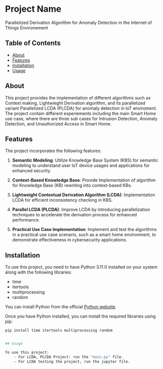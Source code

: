 # Project Name

Parallelized Derivation Algorithm for Anomaly Detection in the Internet of Things Environement

## Table of Contents

- [About](#about)
- [Features](#features)
- [Installation](#installation)
- [Usage](#usage)

## About

This project provides the implementation of different algorithms such as Context making, Lightwieght Derivation algorithm, and its parallelized variant Parallelized LCDA (PLCDA) for anomaly detection in IoT enviroment. The project contain different experiements including the main Smart Home use case, where there are three sub cases for Intrusion Detection, Anomaly Detection, and Unauthorized Access in Smart Home. 


## Features

The project incorporates the following features:

1. **Semantic Modeling**: Utilize Knowledge Base System (KBS) for semantic modeling to understand user IoT device usages and applications for enhanced security.

2. **Context-Based Knowledge Base**: Provide Implementation of algorithm for Knowledge Base (KB) rewriting into context-based KBs.

4. **Lightweight Contextual Derivation Algorithm (LCDA)**: Implementation LCDA for efficient inconsistency checking in KBS.

5. **Parallel LCDA (PLCDA)**: Improve LCDA by introducing parallelization techniques to accelerate the derivation process for enhanced performance.

6. **Practical Use Case Implementation**: Implement and test the algorithms in a practical use case scenario, such as a smart home environment, to demonstrate effectiveness in cybersecurity applications.

## Installation

To use this project, you need to have Python 3.11.0 installed on your system along with the following libraries:

- time
- itertools
- multiprocessing
- random

You can install Python from the official [Python website](https://www.python.org/downloads/).

Once you have Python installed, you can install the required libraries using pip:

```bash
pip install time itertools multiprocessing random


## Usage

To use this project:
    - For LCDA, PLCDA Project: run the "main.py" file. 
    - For LCDA testing the project, run the jupyter file.